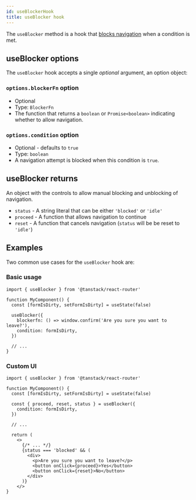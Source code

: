 ```yaml
---
id: useBlockerHook
title: useBlocker hook
---
```


The `useBlocker` method is a hook that [blocks navigation](../../../guide/navigation-blocking) when a condition is met.

## useBlocker options

The `useBlocker` hook accepts a single _optional_ argument, an option object:

### `options.blockerFn` option

- Optional
- Type: `BlockerFn`
- The function that returns a `boolean` or `Promise<boolean>` indicating whether to allow navigation.

### `options.condition` option

- Optional - defaults to `true`
- Type: `boolean`
- A navigation attempt is blocked when this condition is `true`.

## useBlocker returns

An object with the controls to allow manual blocking and unblocking of navigation.

- `status` - A string literal that can be either `'blocked'` or `'idle'`
- `proceed` - A function that allows navigation to continue
- `reset` - A function that cancels navigation (`status` will be be reset to `'idle'`)

## Examples

Two common use cases for the `useBlocker` hook are:

### Basic usage

```tsx
import { useBlocker } from '@tanstack/react-router'

function MyComponent() {
  const [formIsDirty, setFormIsDirty] = useState(false)

  useBlocker({
    blockerfn: () => window.confirm('Are you sure you want to leave?'),
    condition: formIsDirty,
  })

  // ...
}
```

### Custom UI

```tsx
import { useBlocker } from '@tanstack/react-router'

function MyComponent() {
  const [formIsDirty, setFormIsDirty] = useState(false)

  const { proceed, reset, status } = useBlocker({
    condition: formIsDirty,
  })

  // ...

  return (
    <>
      {/* ... */}
      {status === 'blocked' && (
        <div>
          <p>Are you sure you want to leave?</p>
          <button onClick={proceed}>Yes</button>
          <button onClick={reset}>No</button>
        </div>
      )}
    </>
}
```
